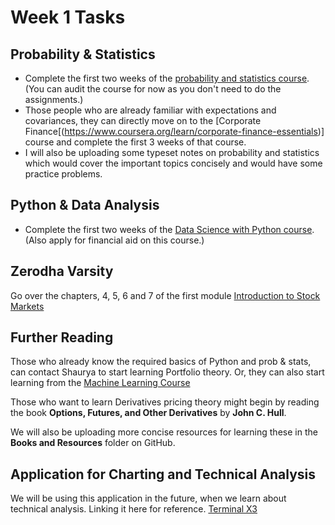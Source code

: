 # Week 1 Tasks

## Probability & Statistics
* Complete the first two weeks of the [probability and statistics course](https://www.coursera.org/learn/probability-theory-statistics). (You can audit the course for now as you don't need to do the assignments.)
* Those people who are already familiar with expectations and covariances, they can directly move on to the [Corporate Finance[(https://www.coursera.org/learn/corporate-finance-essentials)] course and complete the first 3 weeks of that course.
* I will also be uploading some typeset notes on probability and statistics which would cover the important topics concisely and would have some practice problems. 

## Python & Data Analysis
* Complete the first two weeks of the [Data Science with Python course](https://www.coursera.org/learn/python-data-analysis). (Also apply for financial aid on this course.)

## Zerodha Varsity
Go over the chapters, 4, 5, 6 and 7 of the first module [Introduction to Stock Markets](https://zerodha.com/varsity/module/introduction-to-stock-markets/)

## Further Reading
Those who already know the required basics of Python and prob & stats, can contact Shaurya to start learning Portfolio theory. Or, they can also start learning from the [Machine Learning Course](https://www.coursera.org/learn/machine-learning)

Those who want to learn Derivatives pricing theory might begin by reading the book **Options, Futures, and Other Derivatives** by **John C. Hull**. 

We will also be uploading more concise resources for learning these in the **Books and Resources** folder on GitHub.

## Application for Charting and Technical Analysis
We will be using this application in the future, when we learn about technical analysis. Linking it here for reference. 
[Terminal X3](https://www.edelweiss.in/tx3)
